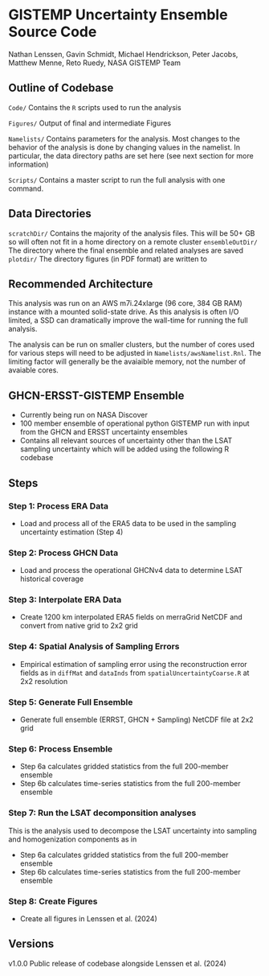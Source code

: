 # GISTEMP Uncertainty Ensemble Source Code
Nathan Lenssen, Gavin Schmidt, Michael Hendrickson, Peter Jacobs, Matthew Menne, Reto Ruedy, NASA GISTEMP Team

## Outline of Codebase

`Code/` Contains the `R` scripts used to run the analysis

`Figures/` Output of final and intermediate Figures

`Namelists/` Contains parameters for the analysis. Most changes to the behavior of the analysis is done by changing values in the namelist. In particular, the data directory paths are set here (see next section for more information)

`Scripts/` Contains a master script to run the full analysis with one command.

## Data Directories

`scratchDir/` Contains the majority of the analysis files. This will be 50+ GB so will often not fit in a home directory on a remote cluster
`ensembleOutDir/` The directory where the final ensemble and related analyses are saved
`plotdir/` The directory figures (in PDF format) are written to

## Recommended Architecture

This analysis was run on an AWS m7i.24xlarge (96 core, 384 GB RAM) instance with a mounted solid-state drive. As this analysis is often I/O limited, a SSD can dramatically improve the wall-time for running the full analysis.

The analysis can be run on smaller clusters, but the number of cores used for various steps will need to be adjusted in `Namelists/awsNamelist.Rnl`. The limiting factor will generally be the avaiaible memory, not the number of avaiable cores.

## GHCN-ERSST-GISTEMP Ensemble
* Currently being run on NASA Discover
* 100 member ensemble of operational python GISTEMP run with input from the GHCN and ERSST uncertainty ensembles
* Contains all relevant sources of uncertainty other than the LSAT sampling uncertainty which will be added using the following R codebase

## Steps

### Step 1: Process ERA Data

* Load and process all of the ERA5 data to be used in the sampling uncertainty estimation (Step 4)

### Step 2: Process GHCN Data

* Load and process the operational GHCNv4 data to determine LSAT historical coverage

### Step 3: Interpolate ERA Data

* Create 1200 km interpolated ERA5 fields on merraGrid NetCDF and convert from native grid to 2x2 grid

### Step 4: Spatial Analysis of Sampling Errors

*  Empirical estimation of sampling error using the reconstruction error fields as in `diffMat` and `dataInds` from `spatialUncertaintyCoarse.R` at 2x2 resolution

### Step 5: Generate Full Ensemble

* Generate full ensemble (ERRST, GHCN + Sampling) NetCDF file at 2x2 grid

### Step 6: Process Ensemble

* Step 6a calculates gridded statistics from the full 200-member ensemble
* Step 6b calculates time-series statistics from the full 200-member ensemble

### Step 7: Run the LSAT decomponsition analyses

This is the analysis used to decompose the LSAT uncertainty into sampling and homogenization components as in 

* Step 6a calculates gridded statistics from the full 200-member ensemble
* Step 6b calculates time-series statistics from the full 200-member ensemble

### Step 8: Create Figures

* Create all figures in Lenssen et al. (2024)

## Versions

v1.0.0 Public release of codebase alongside Lenssen et al. (2024)

